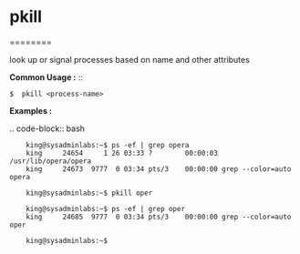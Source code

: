 # pkill
========

look  up or signal processes based on name and other attributes


**Common Usage :**  ::


    $  pkill <process-name>


**Examples :**


.. code-block:: bash

        king@sysadminlabs:~$ ps -ef | grep opera
        king     24654     1 26 03:33 ?        00:00:03 /usr/lib/opera/opera
        king     24673  9777  0 03:34 pts/3    00:00:00 grep --color=auto opera

        king@sysadminlabs:~$ pkill oper

        king@sysadminlabs:~$ ps -ef | grep oper
        king     24685  9777  0 03:34 pts/3    00:00:00 grep --color=auto oper

        king@sysadminlabs:~$


